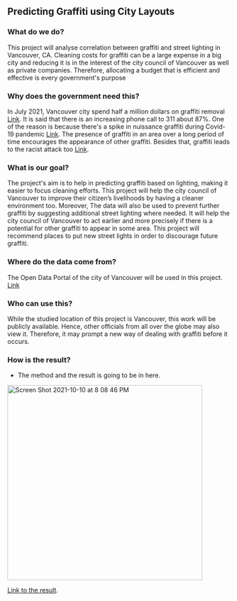 ## Predicting Graffiti using City Layouts

### What do we do?

This project will analyse correlation between graffiti and street lighting in Vancouver, CA. Cleaning costs for graffiti can be a large expense in a big city and reducing it is in the interest of the city council of Vancouver as well as private companies. Therefore, allocating a budget that is efficient and effective is every government's purpose

### Why does the government need this?

In July 2021, Vancouver city spend half a million dollars on graffiti removal [Link](https://dailyhive.com/vancouver/vancouver-graffiti-removal-half-a-million). It is said that there is an increasing phone call to 311 about 87%. One of the reason is because there's a spike in nuissance graffiti during Covid-19 pandemic [Link](https://globalnews.ca/news/8240692/vancouver-spike-nuisance-graffiti-calls-311-covid-19-pandemic/). The presence of graffiti in an area over a long period of time encourages the appearance of other graffiti. Besides that, graffiti leads to the racist attack too [Link](https://www.vancouverisawesome.com/local-news/mural-in-vancouvers-chinatown-targeted-in-racist-attack-3932501).

### What is our goal?

The project's aim is to help in predicting graffiti based on lighting, making it easier to focus cleaning efforts. This project will help the city council of Vancouver to improve their citizen’s livelihoods by having a cleaner environment too. Moreover, The data will also be used to prevent further graffiti by suggesting additional street lighting where needed. It will help the city council of Vancouver to act earlier and more precisely if there is a potential for other graffiti to appear in some area. This project will recommend places to put new street lights in order to discourage future graffiti.

### Where do the data come from?

The Open Data Portal of the city of Vancouver will be used in this project. [Link](https://opendata.vancouver.ca/)  

### Who can use this?

While the studied location of this project is Vancouver, this work will be publicly available. Hence, other officials from all over the globe may also view it. Therefore, it may prompt a new way of dealing with graffiti before it occurs.


### How is the result?

- The method and the result is going to be in here.

<img width="439" alt="Screen Shot 2021-10-10 at 8 08 46 PM" src="https://user-images.githubusercontent.com/4567991/136697170-44657546-e939-42f1-b24a-4b53177a7324.png">



[Link to the result](./another-page.html).



